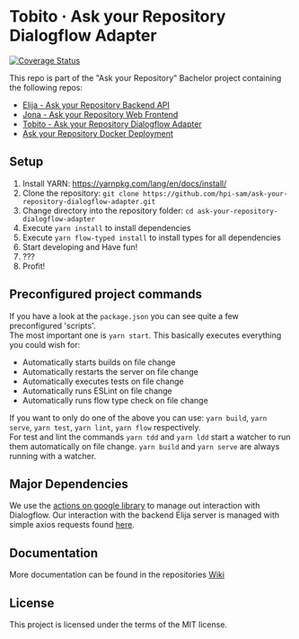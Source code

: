 # Tobito &middot; Ask your Repository Dialogflow Adapter
[![Coverage Status](https://coveralls.io/repos/github/hpi-sam/ask-your-repository-dialogflow-adapter/badge.svg?branch=master)](https://coveralls.io/github/hpi-sam/ask-your-repository-dialogflow-adapter?branch=master)

This repo is part of the "Ask your Repository" Bachelor project containing the following repos:  
- [Elija - Ask your Repository Backend API](https://github.com/hpi-sam/ask-your-repository-api)  
- [Jona - Ask your Repository Web Frontend](https://github.com/hpi-sam/ask-your-repository-web)  
- [Tobito - Ask your Repository Dialogflow Adapter](https://github.com/hpi-sam/ask-your-repository-dialogflow-adapter)  
- [Ask your Repository Docker Deployment](https://github.com/hpi-sam/ask-your-repository-docker)  

## Setup
1. Install YARN: https://yarnpkg.com/lang/en/docs/install/
2. Clone the repository: `git clone https://github.com/hpi-sam/ask-your-repository-dialogflow-adapter.git`
3. Change directory into the repository folder: `cd ask-your-repository-dialogflow-adapter`
4. Execute `yarn install` to install dependencies
5. Execute `yarn flow-typed install` to install types for all dependencies
5. Start developing and Have fun!
6. ???
7. Profit!

## Preconfigured project commands

If you have a look at the `package.json` you can see quite a few preconfigured 'scripts'.  
The most important one is `yarn start`. This basically executes everything you could wish for:
* Automatically starts builds on file change
* Automatically restarts the server on file change
* Automatically executes tests on file change
* Automatically runs ESLint on file change
* Automatically runs flow type check on file change

If you want to only do one of the above you can use: `yarn build`, `yarn serve`, `yarn test`, `yarn lint`, `yarn flow` respectively.  
For test and lint the commands `yarn tdd` and `yarn ldd` start a watcher to run them automatically on file change. `yarn build` and `yarn serve` are always running with a watcher.

## Major Dependencies

We use the [actions on google library](https://www.npmjs.com/package/actions-on-google) to manage out interaction with Dialogflow.
Our interaction with the backend Elija server is managed with simple axios requests found [here](https://github.com/hpi-sam/ask-your-repository-dialogflow-adapter/blob/master/src/controller/RequestController.js). 

## Documentation

More documentation can be found in the repositories [Wiki](https://github.com/hpi-sam/ask-your-repository-dialogflow-adapter/wiki)

## License
This project is licensed under the terms of the MIT license.
